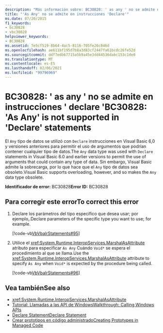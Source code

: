 ```yaml
---
description: "Más información sobre: BC30828: ' as any ' no se admite en instrucciones ' declare '"
title: "'As Any' no se admite en instrucciones 'Declare'"
ms.date: 07/20/2015
f1_keywords:
- bc30828
- vbc30828
helpviewer_keywords:
- BC30828
ms.assetid: 7e5cf519-8b64-4ac5-8116-705fe26c846d
ms.openlocfilehash: ae611bf195d7b8a3d83cf2447fa61bcdc26fe52d
ms.sourcegitcommit: ddf7edb67715a5b9a45e3dd44536dabc153c1de0
ms.translationtype: MT
ms.contentlocale: es-ES
ms.lasthandoff: 02/06/2021
ms.locfileid: "99796969"
---
```

# <a name="bc30828-as-any-is-not-supported-in-declare-statements"></a><span data-ttu-id="5c145-103">BC30828: ' as any ' no se admite en instrucciones ' declare '</span><span class="sxs-lookup"><span data-stu-id="5c145-103">BC30828: 'As Any' is not supported in 'Declare' statements</span></span>

<span data-ttu-id="5c145-104">El `Any` tipo de datos se utilizó con `Declare` instrucciones en Visual Basic 6,0 y versiones anteriores para permitir el uso de argumentos que podrían contener cualquier tipo de datos.</span><span class="sxs-lookup"><span data-stu-id="5c145-104">The `Any` data type was used with `Declare` statements in Visual Basic 6.0 and earlier versions to permit the use of arguments that could contain any type of data.</span></span> <span data-ttu-id="5c145-105">Sin embargo, Visual Basic admite la sobrecarga, por lo que hace que el `Any` tipo de datos sea obsoleto.</span><span class="sxs-lookup"><span data-stu-id="5c145-105">Visual Basic supports overloading, however, and so makes the `Any` data type obsolete.</span></span>

 <span data-ttu-id="5c145-106">**Identificador de error:** BC30828</span><span class="sxs-lookup"><span data-stu-id="5c145-106">**Error ID:** BC30828</span></span>

## <a name="to-correct-this-error"></a><span data-ttu-id="5c145-107">Para corregir este error</span><span class="sxs-lookup"><span data-stu-id="5c145-107">To correct this error</span></span>

1. <span data-ttu-id="5c145-108">Declare los parámetros del tipo específico que desea usar; por ejemplo,.</span><span class="sxs-lookup"><span data-stu-id="5c145-108">Declare parameters of the specific type you want to use; for example.</span></span>

     [!code-vb[VbVbalrStatements#95](~/samples/snippets/visualbasic/VS_Snippets_VBCSharp/VbVbalrStatements/VB/class5.vb#95)]

2. <span data-ttu-id="5c145-109">Utilice el <xref:System.Runtime.InteropServices.MarshalAsAttribute> atributo para especificar `As Any` Cuándo `Void*` se espera el procedimiento al que se llama.</span><span class="sxs-lookup"><span data-stu-id="5c145-109">Use the <xref:System.Runtime.InteropServices.MarshalAsAttribute> attribute to specify `As Any` when `Void*` is expected by the procedure being called.</span></span>

     [!code-vb[VbVbalrStatements#96](~/samples/snippets/visualbasic/VS_Snippets_VBCSharp/VbVbalrStatements/VB/class5.vb#96)]

## <a name="see-also"></a><span data-ttu-id="5c145-110">Vea también</span><span class="sxs-lookup"><span data-stu-id="5c145-110">See also</span></span>

- <xref:System.Runtime.InteropServices.MarshalAsAttribute>
- [<span data-ttu-id="5c145-111">Tutorial: Llamadas a las API de Windows</span><span class="sxs-lookup"><span data-stu-id="5c145-111">Walkthrough: Calling Windows APIs</span></span>](../../programming-guide/com-interop/walkthrough-calling-windows-apis.md)
- [<span data-ttu-id="5c145-112">Declare Statement</span><span class="sxs-lookup"><span data-stu-id="5c145-112">Declare Statement</span></span>](../statements/declare-statement.md)
- [<span data-ttu-id="5c145-113">Crear prototipos en código administrado</span><span class="sxs-lookup"><span data-stu-id="5c145-113">Creating Prototypes in Managed Code</span></span>](../../../framework/interop/creating-prototypes-in-managed-code.md)
